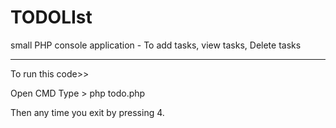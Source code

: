 # TODOLIst
small PHP console application - To add tasks, view tasks, Delete tasks

*************
To run this code>>

Open CMD 
Type > php todo.php

Then any time you exit by pressing 4.